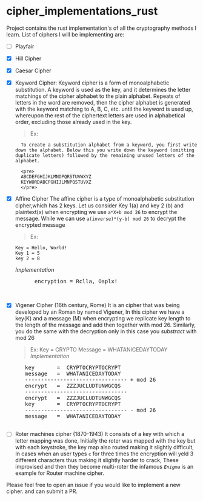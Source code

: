 # cipher_implementations_rust

Project contains the rust implementation's of all the cryptography methods I learn.
List of ciphers I will be implementing are:

- [ ] Playfair
- [x] Hill Cipher
- [x] Caesar Cipher
- [x] Keyword Cipher: Keyword cipher is a form of monoalphabetic substitution. A keyword is used as the key, and it
      determines the letter matchings of the cipher alphabet to the plain alphabet. Repeats of letters in the word are
      removed, then the cipher alphabet is generated with the keyword matching to A, B, C, etc. until the keyword is
      used up, whereupon the rest of the ciphertext letters are used in alphabetical order, excluding those already used in the key.

  > Ex:

        To create a substitution alphabet from a keyword, you first write down the alphabet. Below this you write down the keyword (omitting duplicate letters) followed by the remaining unused letters of the alphabet.

        <pre>
        ABCDEFGHIJKLMNOPQRSTUVWXYZ
        KEYWORDABCFGHIJLMNPQSTUVXZ
        </pre>

- [x] Affine Cipher
      The affine cipher is a type of monoalphabetic substitution cipher,which has 2 keys. Let us consider Key 1(a) and key 2 (b) and plaintext(x)
      when encrypting we use `a*X+b mod 26` to encrypt the message. While we can use `a(inverse)*(y-b) mod 26` to decrypt the encrypted message

  > Ex:

      Key = Hello, World!
      Key 1 = 5
      key 2 = 8

  _Implementation_
    <pre>
        encryption = Rclla, Oaplx!
        
    </pre>

- [x] Vigener Cipher (16th century, Rome)
      It is an cipher that was being developed by an Roman by named Vigener, In this cipher we have a key(K) and a message (M) when encrypting
      we replicate key length to the length of the message and add then together with mod 26. Similarly, you do the same with the decryption only
      in this case you _substract_ with mod 26
  > Ex:
      Key = CRYPTO
      Message = WHATANICEDAYTODAY
  _Implementation_
     <pre>
     key       =  CRYPTOCRYPTOCRYPT
     message   =  WHATANICEDAYTODAY 
     -------------------------------- + mod 26
     encrypt   =  ZZZJUCLUDTUNWGCQS
     -------------------------------- 
     encrypt   =  ZZZJUCLUDTUNWGCQS
     key       =  CRYPTOCRYPTOCRYPT
     -------------------------------- - mod 26
     message   =  WHATANICEDAYTODAY
     </pre>
- [ ] Roter machines cipher (1870-1943)
      It consists of a key with which a letter mapping was done, Initially the roter was mapped with the key but with each keystroke,
      the key map also routed making it slightly difficult, In cases when an user types `c` for three times the encryption will yeld 3
      different characters thus making it slightly harder to crack, These improvised and then they become multi-roter the infamous
      _`Enigma`_ is an example for Router machine cipher.

Please feel free to open an issue if you would like to implement a new cipher. and can submit a PR.
